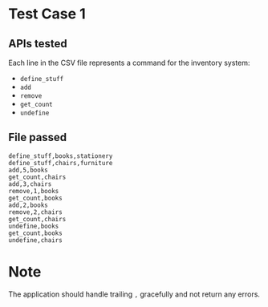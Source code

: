 # Test Case 1

## APIs tested

Each line in the CSV file represents a command for the inventory system:

- `define_stuff`
- `add`
- `remove`
- `get_count`
- `undefine`

## File passed

```csv
define_stuff,books,stationery
define_stuff,chairs,furniture
add,5,books
get_count,chairs
add,3,chairs
remove,1,books
get_count,books
add,2,books
remove,2,chairs
get_count,chairs
undefine,books
get_count,books
undefine,chairs
```

# Note
The application should handle trailing `,` gracefully and not return any errors.
